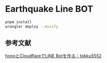 # Earthquake Line BOT

```bash
pnpm install
wrangler deploy --minify
```

## 参考文献

[honoとCloudflareでLINE Botを作る｜tokku5552](https://zenn.dev/tokku5552/articles/hono-cloudflare-sample)

